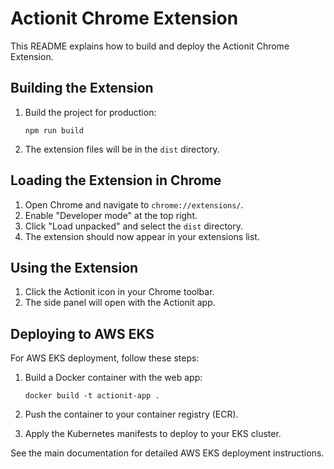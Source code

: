 
# Actionit Chrome Extension

This README explains how to build and deploy the Actionit Chrome Extension.

## Building the Extension

1. Build the project for production:
   ```
   npm run build
   ```

2. The extension files will be in the `dist` directory.

## Loading the Extension in Chrome

1. Open Chrome and navigate to `chrome://extensions/`.
2. Enable "Developer mode" at the top right.
3. Click "Load unpacked" and select the `dist` directory.
4. The extension should now appear in your extensions list.

## Using the Extension

1. Click the Actionit icon in your Chrome toolbar.
2. The side panel will open with the Actionit app.

## Deploying to AWS EKS

For AWS EKS deployment, follow these steps:

1. Build a Docker container with the web app:
   ```
   docker build -t actionit-app .
   ```

2. Push the container to your container registry (ECR).

3. Apply the Kubernetes manifests to deploy to your EKS cluster.

See the main documentation for detailed AWS EKS deployment instructions.
